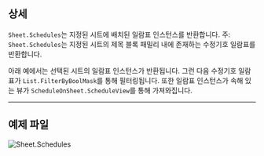 ## 상세
`Sheet.Schedules`는 지정된 시트에 배치된 일람표 인스턴스를 반환합니다. 주: `Sheet.Schedules`는 지정된 시트의 제목 블록 패밀리 내에 존재하는 수정기호 일람표를 반환합니다.

아래 예에서는 선택된 시트의 일람표 인스턴스가 반환됩니다. 그런 다음 수정기호 일람표가 `List.FilterByBoolMask`를 통해 필터링됩니다. 또한 일람표 인스턴스가 속해 있는 뷰가 `ScheduleOnSheet.ScheduleView`를 통해 가져와집니다.
___
## 예제 파일

![Sheet.Schedules](./Revit.Elements.Views.Sheet.Schedules_img.jpg)
